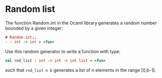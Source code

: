 # Random list

The function Random.int in the Ocaml library generates a
random number bounded by a given integer:
```ocaml
# Random.int;;
- : int -> int = <fun>
```

Use this random generator to write a function with type:
```ocaml
val rnd_list : int -> int -> int list = <fun>
```
such that `rnd_list n b` generates a list of n elements in the range [0,b-1].